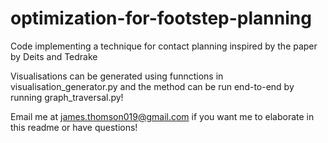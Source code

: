 # optimization-for-footstep-planning
Code implementing a technique for contact planning inspired by the paper by Deits and Tedrake

Visualisations can be generated using funnctions in visualisation_generator.py and the method can be run end-to-end by running graph_traversal.py!

Email me at james.thomson019@gmail.com if you want me to elaborate in this readme or have questions!

